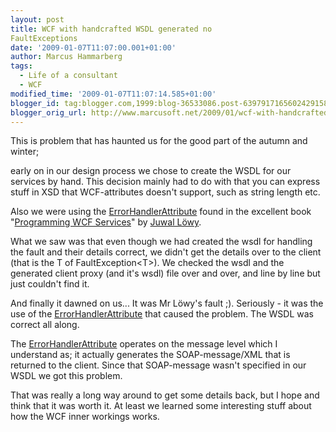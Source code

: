 ```yaml
---
layout: post
title: WCF with handcrafted WSDL generated no
FaultExceptions
date: '2009-01-07T11:07:00.001+01:00'
author: Marcus Hammarberg
tags:
  - Life of a consultant
  - WCF
modified_time: '2009-01-07T11:07:14.585+01:00'
blogger_id: tag:blogger.com,1999:blog-36533086.post-6397917165602429158
blogger_orig_url: http://www.marcusoft.net/2009/01/wcf-with-handcrafted-wsdl-generated-no.html
---
```



This is problem that has haunted us for the good part of the autumn and
winter;

early on in our design process we chose to create the WSDL for our
services by hand. This decision mainly had to do with that you can
express stuff in XSD that WCF-attributes doesn't support, such as string
length etc.

Also we were using the <a
href="http://www.idesign.net/idesign/DesktopDefault.aspx?tabindex=5&amp;tabid=11#Faults"
target="_blank">ErrorHandlerAttribute</a> found in the excellent book
"<a
href="http://www.amazon.co.uk/Programming-WCF-Services-Juval-Lowy/dp/0596526997"
target="_blank">Programming WCF Services</a>" by
<a href="http://www.oreillynet.com/pub/au/741" target="_blank">Juwal
Löwy</a>.

What we saw was that even though we had created the wsdl for handling
the fault and their details correct, we didn't get the details over to
the client (that is the T of FaultException\<T\>). We checked the wsdl
and the generated client proxy (and it's wsdl) file over and over, and
line by line but just couldn't find it.

And finally it dawned on us... It was Mr Löwy's fault ;). Seriously - it
was the use of the <a
href="http://www.idesign.net/idesign/DesktopDefault.aspx?tabindex=5&amp;tabid=11#Faults"
target="_blank">ErrorHandlerAttribute</a> that caused the problem. The
WSDL was correct all along.

The <a
href="http://www.idesign.net/idesign/DesktopDefault.aspx?tabindex=5&amp;tabid=11#Faults"
target="_blank">ErrorHandlerAttribute</a> operates on the message level
which I understand as; it actually generates the SOAP-message/XML that
is returned to the client. Since that SOAP-message wasn't specified in
our WSDL we got this problem.

That was really a long way around to get some details back, but I hope
and think that it was worth it. At least we learned some interesting
stuff about how the WCF inner workings works.

